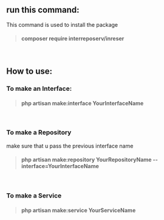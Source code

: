 ## run this command:
This command is used to install the package
> #### composer require interreposerv/inreser
<br />

## How to use:

### To make an Interface: ###
> #### php artisan make:interface YourInterfaceName
<br />


### To make a Repository ###
make sure that u pass the previous interface name  
> #### php artisan make:repository YourRepositoryName --interface=YourInterfaceName
<br />

### To make a Service ###
> #### php artisan make:service YourServiceName
<br />
